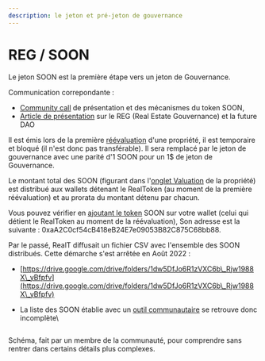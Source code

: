 ```yaml
---
description: le jeton et pré-jeton de gouvernance
---
```


# REG / SOON

Le jeton SOON est la première étape vers un jeton de Gouvernance.

Communication correpondante :

* [Community call](https://www.youtube.com/watch?v=YJGj2JcSu6c\&t=632s) de présentation et des mécanismes du token SOON,
* [Article de présentation](https://medium.com/realtplatform-%C3%A9dition-fran%C3%A7aise/realt-inc-d%C3%A9voile-enfin-son-token-de-gouvernance-le-reg-58a046eabddb) sur le REG (Real Estate Gouvernance) et la future DAO

Il est émis lors de la première [réévaluation](../reevaluation.md) d'une propriété, il est temporaire et bloqué (il n'est donc pas transférable). Il sera remplacé par le jeton de gouvernance avec une parité d'1 SOON pour un 1$ de jeton de Gouvernance.

Le montant total des SOON (figurant dans l'[onglet Valuation](../reevaluation.md) de la propriété) est distribué aux wallets détenant le RealToken (au moment de la première réévaluation) et au prorata du montant détenu par chacun.

Vous pouvez vérifier en [ajoutant le token](../../portefeuille/metamask/ajout-dun-token.md) SOON sur votre wallet (celui qui détient le RealToken au moment de la réévaluation), Son adresse est la suivante : 0xaA2C0cf54cB418eB24E7e09053B82C875C68bb88.

Par le passé, RealT diffusait un fichier CSV avec l'ensemble des SOON distribués. Cette démarche s'est arrêtée en Août 2022 :

* [https://drive.google.com/drive/folders/1dw5DfJo6R1zVXC6b\_Rjw1988X\_yBfpfv](https://drive.google.com/drive/folders/1dw5DfJo6R1zVXC6b\_Rjw1988X\_yBfpfv)
*   La liste des SOON établie avec un [outil communautaire](https://www.cryptalloc.com/realtsoon/) se retrouve donc incomplète\


    <figure><img src="../../.gitbook/assets/image (93).png" alt=""><figcaption></figcaption></figure>

Schéma, fait par un membre de la communauté, pour comprendre sans rentrer dans certains détails plus complexes.

<figure><img src="../../.gitbook/assets/image (37).png" alt=""><figcaption></figcaption></figure>

